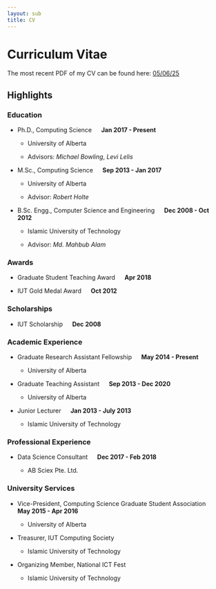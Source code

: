 ```yaml
---
layout: sub
title: CV
---
```


# Curriculum Vitae

The most recent PDF of my CV can be found here: [05/06/25](assets/pdfs/Zaheen_CV.pdf)

## Highlights

### Education

- Ph.D., Computing Science &emsp; **Jan 2017 - Present**

  - University of Alberta

  - Advisors: *Michael Bowling*, *Levi Lelis*

- M.Sc., Computing Science &emsp; **Sep 2013 - Jan 2017**

  - University of Alberta

  - Advisor: *Robert Holte*

- B.Sc. Engg., Computer Science and Engineering &emsp; **Dec 2008 - Oct 2012**

  - Islamic University of Technology

  - Advisor: *Md. Mahbub Alam*

### Awards

- Graduate Student Teaching Award &emsp; **Apr 2018**

- IUT Gold Medal Award &emsp; **Oct 2012**

### Scholarships

- IUT Scholarship &emsp; **Dec 2008**

### Academic Experience

- Graduate Research Assistant Fellowship &emsp; **May 2014 - Present**

  - University of Alberta

- Graduate Teaching Assistant &emsp; **Sep 2013 - Dec 2020**

  - University of Alberta

- Junior Lecturer &emsp; **Jan 2013 - July 2013**

  - Islamic University of Technology

### Professional Experience

- Data Science Consultant &emsp; **Dec 2017 - Feb 2018**

  - AB Sciex Pte. Ltd.

### University Services

- Vice-President, Computing Science Graduate Student Association &emsp; **May 2015 - Apr 2016**

  - University of Alberta

- Treasurer, IUT Computing Society

  - Islamic University of Technology

- Organizing Member, National ICT Fest

  - Islamic University of Technology
